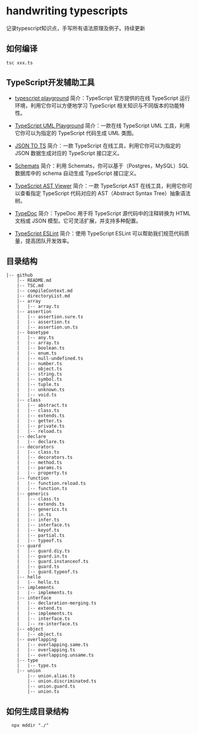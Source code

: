 # handwriting typescripts
  记录typescript知识点，手写所有语法原理及例子。持续更新

## 如何编译

```shell
tsc xxx.ts
```

## TypeScript开发辅助工具

- [typescript playground](https://www.typescriptlang.org/play/) 简介：TypeScript 官方提供的在线 TypeScript 运行环境，利用它你可以方便地学习 TypeScript 相关知识与不同版本的功能特性。

- [TypeScript UML Playground](tsuml-demo.firebaseapp.com/) 简介：一款在线 TypeScript UML 工具，利用它你可以为指定的 TypeScript 代码生成 UML 类图。
- [JSON TO TS](www.jsontots.com/) 简介：一款 TypeScript 在线工具，利用它你可以为指定的 JSON 数据生成对应的 TypeScript 接口定义。
- [Schemats](https://github.com/SweetIQ/schemats) 简介：利用 Schemats，你可以基于（Postgres，MySQL）SQL 数据库中的 schema 自动生成 TypeScript 接口定义。
- [TypeScript AST Viewer](ts-ast-viewer.com/) 简介：一款 TypeScript AST 在线工具，利用它你可以查看指定 TypeScript 代码对应的 AST（Abstract Syntax Tree）抽象语法树。
- [TypeDoc](typedoc.org/) 简介：TypeDoc 用于将 TypeScript 源代码中的注释转换为 HTML 文档或 JSON 模型。它可灵活扩展，并支持多种配置。
- [TypeScript ESLint](typescript-eslint.io/) 简介：使用 TypeScript ESLint 可以帮助我们规范代码质量，提高团队开发效率。
  
## 目录结构
```
|-- github
    |-- README.md
    |-- TSC.md
    |-- compileContext.md
    |-- directoryList.md
    |-- array
    |   |-- array.ts
    |-- assertion
    |   |-- assertion.sure.ts
    |   |-- assertion.ts
    |   |-- assertion.un.ts
    |-- basetype
    |   |-- any.ts
    |   |-- array.ts
    |   |-- boolean.ts
    |   |-- enum.ts
    |   |-- null-undefined.ts
    |   |-- number.ts
    |   |-- object.ts
    |   |-- string.ts
    |   |-- symbol.ts
    |   |-- tuple.ts
    |   |-- unknown.ts
    |   |-- void.ts
    |-- class
    |   |-- abstract.ts
    |   |-- class.ts
    |   |-- extends.ts
    |   |-- getter.ts
    |   |-- private.ts
    |   |-- reload.ts
    |-- declare
    |   |-- declare.ts
    |-- decorators
    |   |-- class.ts
    |   |-- decorators.ts
    |   |-- method.ts
    |   |-- params.ts
    |   |-- property.ts
    |-- function
    |   |-- function.reload.ts
    |   |-- function.ts
    |-- generics
    |   |-- class.ts
    |   |-- extends.ts
    |   |-- generics.ts
    |   |-- in.ts
    |   |-- infer.ts
    |   |-- interface.ts
    |   |-- keyof.ts
    |   |-- partial.ts
    |   |-- typeof.ts
    |-- guard
    |   |-- guard.diy.ts
    |   |-- guard.in.ts
    |   |-- guard.instanceof.ts
    |   |-- guard.ts
    |   |-- guard.typeof.ts
    |-- hello
    |   |-- hello.ts
    |-- implements
    |   |-- implements.ts
    |-- interface
    |   |-- declaration-merging.ts
    |   |-- extend.ts
    |   |-- implements.ts
    |   |-- interface.ts
    |   |-- re-interface.ts
    |-- object
    |   |-- object.ts
    |-- overlapping
    |   |-- overlapping.same.ts
    |   |-- overlapping.ts
    |   |-- overlapping.unsame.ts
    |-- type
    |   |-- type.ts
    |-- union
        |-- union.alias.ts
        |-- union.discriminated.ts
        |-- union.guard.ts
        |-- union.ts

```
## 如何生成目录结构

```shell
  npx mddir "./"
```